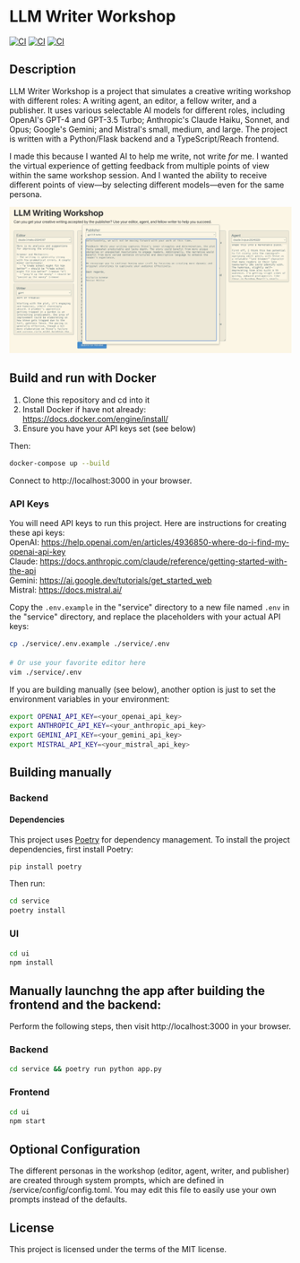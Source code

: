 # LLM Writer Workshop

[![CI](https://github.com/jrrobison1/llm-writer-workshop/actions/workflows/backend.yml/badge.svg)](https://github.com/jrrobison1/llm-writer-workshop/actions/workflows/backend.yml) [![CI](https://github.com/jrrobison1/llm-writer-workshop/actions/workflows/frontend.yml/badge.svg)](https://github.com/jrrobison1/llm-writer-workshop/actions/workflows/frontend.yml) [![CI](https://github.com/jrrobison1/llm-writer-workshop/actions/workflows/docker.yml/badge.svg)](https://github.com/jrrobison1/llm-writer-workshop/actions/workflows/docker.yml)


## Description
LLM Writer Workshop is a project that simulates a creative writing workshop with different roles: A writing agent, an editor, a fellow writer, and a publisher. It uses various selectable AI models for different roles, including OpenAI's GPT-4 and GPT-3.5 Turbo; Anthropic's Claude Haiku, Sonnet, and Opus; Google's Gemini; and Mistral's small, medium, and large. The project is written with a Python/Flask backend and a TypeScript/Reach frontend.

I made this because I wanted AI to help me write, not write _for_ me. I wanted the virtual experience of getting feedback from multiple points of view within the same workshop session. And I wanted the ability to receive different points of view—by selecting different models—even for the same persona.

![Publisher Feedback](/.images/publisher_feedback.png "Publisher Feedback")

## Build and run with Docker
1. Clone this repository and cd into it
2. Install Docker if have not already: https://docs.docker.com/engine/install/
3. Ensure you have your API keys set (see below)

Then:
```sh
docker-compose up --build
```

Connect to http://localhost:3000 in your browser.


### API Keys
You will need API keys to run this project. Here are instructions for creating these api keys:<br />
OpenAI: https://help.openai.com/en/articles/4936850-where-do-i-find-my-openai-api-key<br />
Claude: https://docs.anthropic.com/claude/reference/getting-started-with-the-api<br />
Gemini: https://ai.google.dev/tutorials/get_started_web<br />
Mistral: https://docs.mistral.ai/

Copy the `.env.example` in the "service" directory to a new file named `.env` in the "service" directory, and replace the placeholders with your actual API keys:

```sh
cp ./service/.env.example ./service/.env

# Or use your favorite editor here
vim ./service/.env
```

If you are building manually (see below), another option is just to set the environment variables in your environment:<br />
```sh
export OPENAI_API_KEY=<your_openai_api_key>
export ANTHROPIC_API_KEY=<your_anthropic_api_key>
export GEMINI_API_KEY=<your_gemini_api_key>
export MISTRAL_API_KEY=<your_mistral_api_key>
```


## Building manually

### Backend
#### Dependencies
This project uses [Poetry](https://python-poetry.org/) for dependency management. To install the project dependencies, first install Poetry:
```sh
pip install poetry
```
Then run:
```sh
cd service
poetry install
```


### UI
```sh
cd ui
npm install
```




## Manually launchng the app after building the frontend and the backend:
Perform the following steps, then visit http://localhost:3000 in your browser.

### Backend
```sh
cd service && poetry run python app.py
```

### Frontend
```sh
cd ui
npm start
```

## Optional Configuration
The different personas in the workshop (editor, agent, writer, and publisher) are created through system prompts, which are defined in /service/config/config.toml. You may edit this file to easily use your own prompts instead of the defaults.

## License
This project is licensed under the terms of the MIT license.
